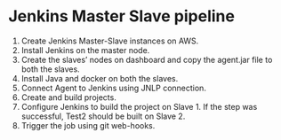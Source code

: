 # Jenkins Master Slave pipeline
1. Create Jenkins Master-Slave instances on AWS.
2. Install Jenkins on the master node.
3. Create the slaves’ nodes on dashboard and copy the agent.jar file to both the slaves.
4. Install Java and docker on both the slaves.
5. Connect Agent to Jenkins using JNLP connection.
6. Create and build projects.
7. Configure Jenkins to build the project on Slave 1. If the step was successful, Test2 should be built on Slave 2.
8. Trigger the job using git web-hooks.
